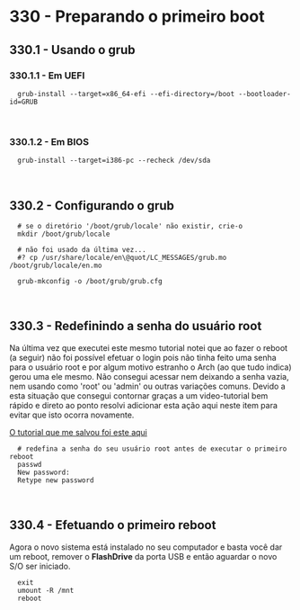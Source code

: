 # 330 - Preparando o primeiro boot
## 330.1 - Usando o grub
### 330.1.1 - Em UEFI

``` shell
  grub-install --target=x86_64-efi --efi-directory=/boot --bootloader-id=GRUB
```



&nbsp;

### 330.1.2 - Em BIOS

``` shell
  grub-install --target=i386-pc --recheck /dev/sda
```



&nbsp;

## 330.2 - Configurando o grub

``` shell
  # se o diretório '/boot/grub/locale' não existir, crie-o
  mkdir /boot/grub/locale

  # não foi usado da última vez... 
  #? cp /usr/share/locale/en\@quot/LC_MESSAGES/grub.mo /boot/grub/locale/en.mo

  grub-mkconfig -o /boot/grub/grub.cfg
```



&nbsp;

## 330.3 - Redefinindo a senha do usuário root

Na última vez que executei este mesmo tutorial notei que ao fazer o reboot (a seguir) não foi possível efetuar o 
login pois não tinha feito uma senha para o usuário root e por algum motivo estranho o Arch (ao que tudo indica)
gerou uma ele mesmo. Não consegui acessar nem deixando a senha vazia, nem usando como 'root' ou 'admin' ou outras
variações comuns. Devido a esta situação que consegui contornar graças a um video-tutorial bem rápido e direto ao 
ponto resolvi adicionar esta ação aqui neste item para evitar que isto ocorra novamente.  

[O tutorial que me salvou foi este aqui](https://www.youtube.com/watch?v=AXSLkrd92BY)

``` shell
  # redefina a senha do seu usuário root antes de executar o primeiro reboot
  passwd
  New password: 
  Retype new password
```



&nbsp;

## 330.4 - Efetuando o primeiro reboot

Agora o novo sistema está instalado no seu computador e basta você dar um reboot, remover o **FlashDrive** da porta 
USB e então aguardar o novo S/O ser iniciado.

``` shell
  exit
  umount -R /mnt
  reboot
```
